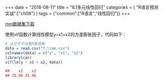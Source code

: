 +++
date = "2018-08-11"
title = "8.1多元线性回归"
categories = { "R语言预测实战":["ch08"] }
tags = {"common":["R语言","线性回归"]}
+++

[mm数据集下载](/download/mm)

使用vif函数计算线性模型y~x1+x2的方差膨胀因子，代码如下：

```R
# 从文件中加载M数据集
data = read.csv("f:\\mm.csv")
colnames(data) = c("y", "x1", "x2")
library(car)
vif(lm(y ~ x1 + x2, data))
```
```R
##    x1    x2 
## 35.96 35.96
```